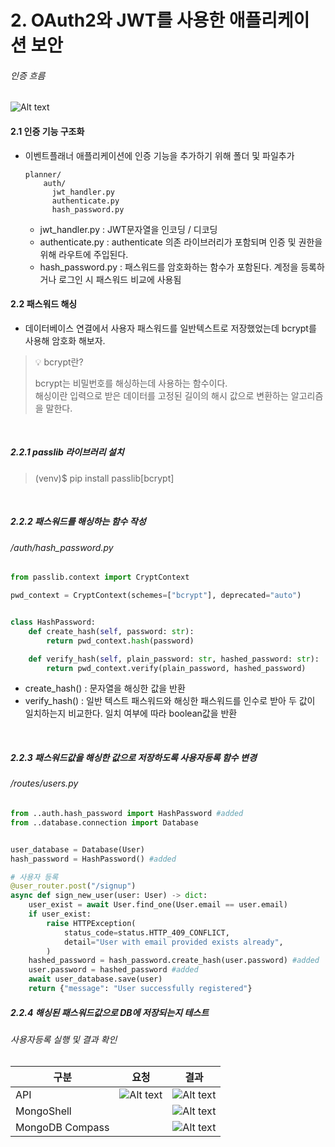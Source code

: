 # 2. OAuth2와 JWT를 사용한 애플리케이션 보안

###### 인증 흐름
![Alt text](img/diagram1.png)

#### 2.1 인증 기능 구조화
- 이벤트플래너 애플리케이션에 인증 기능을 추가하기 위해 폴더 및 파일추가

      planner/
          auth/
            jwt_handler.py
            authenticate.py
            hash_password.py
  - jwt_handler.py : JWT문자열을 인코딩 / 디코딩
  - authenticate.py : authenticate 의존 라이브러리가 포함되며 인증 및 권한을 위해 라우트에 주입된다.
  - hash_password.py : 패스워드를 암호화하는 함수가 포함된다. 계정을 등록하거나 로그인 시 패스워드 비교에 사용됨

#### 2.2 패스워드 해싱
- 데이터베이스 연결에서 사용자 패스워드를 일반텍스트로 저장했었는데 bcrypt를 사용해 암호화 해보자.

> 💡 bcrypt란?  
> 
>  bcrypt는 비밀번호를 해싱하는데 사용하는 함수이다.  
>  해싱이란 입력으로 받은 데이터를 고정된 길이의 해시 값으로 변환하는 알고리즘을 말한다.

<br/>

##### 2.2.1 passlib 라이브러리 설치
> (venv)$ pip install passlib[bcrypt]

<br/>

##### 2.2.2 패스워드를 해싱하는 함수 작성

###### /auth/hash_password.py
```python
from passlib.context import CryptContext

pwd_context = CryptContext(schemes=["bcrypt"], deprecated="auto")


class HashPassword:
    def create_hash(self, password: str):
        return pwd_context.hash(password)

    def verify_hash(self, plain_password: str, hashed_password: str):
        return pwd_context.verify(plain_password, hashed_password)
```
  - create_hash() : 문자열을 해싱한 값을 반환
  - verify_hash() : 일반 텍스트 패스워드와 해싱한 패스워드를 인수로 받아 두 값이 일치하는지 비교한다. 일치 여부에 따라 boolean값을 반환
  
<br/>

##### 2.2.3 패스워드값을 해싱한 값으로 저장하도록 사용자등록 함수 변경

###### /routes/users.py
```python
from ..auth.hash_password import HashPassword #added
from ..database.connection import Database 


user_database = Database(User)
hash_password = HashPassword() #added

# 사용자 등록
@user_router.post("/signup")
async def sign_new_user(user: User) -> dict:
    user_exist = await User.find_one(User.email == user.email)
    if user_exist:
        raise HTTPException(
            status_code=status.HTTP_409_CONFLICT,
            detail="User with email provided exists already",
        )
    hashed_password = hash_password.create_hash(user.password) #added
    user.password = hashed_password #added
    await user_database.save(user)
    return {"message": "User successfully registered"}
```

##### 2.2.4 해싱된 패스워드값으로 DB에 저장되는지 테스트

###### 사용자등록 실행 및 결과 확인
| 구분            | 요청                                  | 결과                                  |
| --------------- | ------------------------------------- | ------------------------------------- |
| API             | ![Alt text](img/part5_ch2_image1.png) | ![Alt text](img/part5_ch2_image3.png) |
| MongoShell      |                                       | ![Alt text](img/part5_ch2_image2.png) |
| MongoDB Compass |                                       | ![Alt text](img/part5_ch2_image.png)  |